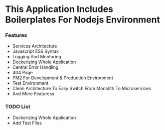 # This Application Includes Boilerplates For Nodejs Environment

### Features

- Services Architecture
- Javascript ES6 Syntax
- Logging And Montoring
- Dockerizing Whole Application
- Central Error Handling
- 404 Page
- PM2 For Development & Production Environment
- Test Environment
- Clean Architecture To Easy Switch From Monolith To Microservices
- And More Featuress

### TODO List

- Dockerizing Whole Application
- Add Test Files
